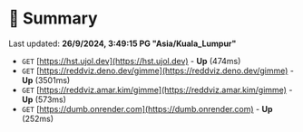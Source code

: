 # 📖 Summary
Last updated: **26/9/2024, 3:49:15 PG "Asia/Kuala_Lumpur"**

- `GET` [https://hst.ujol.dev](https://hst.ujol.dev) - **Up** (474ms)
- `GET` [https://reddviz.deno.dev/gimme](https://reddviz.deno.dev/gimme) - **Up** (3501ms)
- `GET` [https://reddviz.amar.kim/gimme](https://reddviz.amar.kim/gimme) - **Up** (573ms)
- `GET` [https://dumb.onrender.com](https://dumb.onrender.com) - **Up** (252ms)
